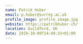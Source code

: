 ```yaml
---
name: Patrik Huber
email: p.huber@surrey.ac.uk
profile_image: profile_image.jpg
website: https://patrikhuber.ch/
location: Guildford, UK
date: 2018-10-08T14:49:33+01:00
---
```

